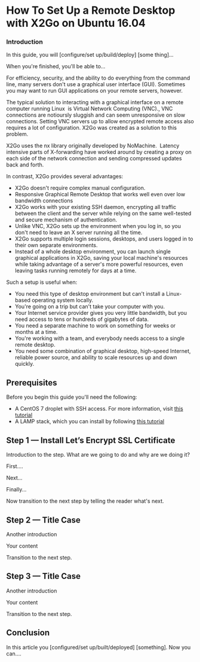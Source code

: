 # How To Set Up a Remote Desktop with X2Go on Ubuntu 16.04

### Introduction

In this guide, you will [configure/set up/build/deploy] [some thing]...

When you're finished, you'll be able to...

For efficiency, security, and the ability to do everything from the command line, many servers don't use a graphical user interface (GUI).
Sometimes you may want to run GUI applications on your remote servers, however.

The typical solution to interacting with a graphical interface on a remote computer running Linux  is Virtual Network Computing (VNC)., VNC connections are notioursly sluggish and can seem unresponsive on slow connections. Setting VNC servers up to allow encrypted remote access also requires a lot of configuration. X2Go was created as a solution to this problem.

X2Go uses the nx library originally developed by NoMachine. 
Latency intensive parts of X-forwarding have worked around by creating a proxy on each side of the network connection and sending compressed updates back and forth.

In contrast, X2Go provides several advantages:
- X2Go doesn't require complex manual configuration.
- Responsive Graphical Remote Desktop that works well even over low bandwidth connections
- X2Go works with your existing SSH daemon, encrypting all traffic between the client and the server while relying on the same well-tested and secure mechanism of authentication.
- Unlike VNC, X2Go sets up the environment when you log in, so you don't need to leave an X server running all the time.
- X2Go supports multiple login sessions, desktops, and users logged in to their own separate environments.
- Instead of a whole desktop environment, you can launch single graphical applications in X2Go, saving your local machine's resources while taking advantage of a server's more powerful resources, even leaving tasks running remotely for days at a time.

Such a setup is useful when:

- You need this type of desktop environment but can't install a Linux-based operating system locally.
- You're going on a trip but can't take your computer with you.
- Your Internet service provider gives you very little bandwidth, but you need access to tens or hundreds of gigabytes of data.
- You need a separate machine to work on something for weeks or months at a time.
- You're working with a team, and everybody needs access to a single remote desktop.
- You need some combination of graphical desktop, high-speed Internet, reliable power source, and ability to scale resources up and down quickly.


## Prerequisites

Before you begin this guide you'll need the following:

-   A CentOS 7 droplet with SSH access. For more information, visit [this tutorial](https://www.digitalocean.com/community/tutorials/initial-server-setup-with-centos-7)
-   A LAMP stack, which you can install by following [this tutorial](https://www.digitalocean.com/community/tutorials/how-to-install-linux-apache-mysql-php-lamp-stack-on-centos-7)

## Step 1 — Install Let’s Encrypt SSL Certificate

Introduction to the step. What are we going to do and why are we doing it?

First....

Next...

Finally...

Now transition to the next step by telling the reader what's next.

## Step 2 — Title Case

Another introduction

Your content

Transition to the next step.

## Step 3 — Title Case

Another introduction

Your content

Transition to the next step.

## Conclusion

In this article you [configured/set up/built/deployed] [something]. Now you can....
